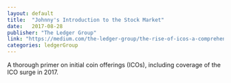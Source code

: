 ```yaml
---
layout: default
title:  "Johnny's Introduction to the Stock Market"
date:   2017-08-28
publisher: "The Ledger Group"
link: "https://medium.com/the-ledger-group/the-rise-of-icos-a-comprehensive-primer-of-initial-coin-offerings-96050529257?lipi=urn%3Ali%3Apage%3Ad_flagship3_profile_view_base%3B9U5XZvFLSIiPje%2FykIgcrw%3D%3D"
categories: ledgerGroup
---
```

A thorough primer on initial coin offerings (ICOs), including coverage of the ICO surge in 2017.
